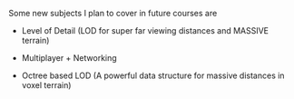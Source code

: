 Some new subjects I plan to cover in future courses are

- Level of Detail (LOD for super far viewing distances and MASSIVE terrain)

- Multiplayer + Networking

- Octree based LOD (A powerful data structure for massive distances in voxel terrain)
